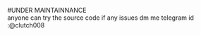  #UNDER MAINTAINNANCE  
anyone can try the source code 
if any issues dm me telegram id :@clutch008
